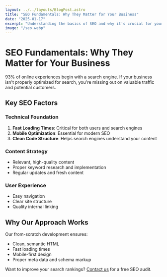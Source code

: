 ```yaml
---
layout: ../../layouts/BlogPost.astro
title: "SEO Fundamentals: Why They Matter for Your Business"
date: "2025-01-17"
excerpt: "Understanding the basics of SEO and why it's crucial for your business growth."
image: "/seo.webp"
---
```


# SEO Fundamentals: Why They Matter for Your Business

93% of online experiences begin with a search engine. If your business isn't properly optimized for search, you're missing out on valuable traffic and potential customers.

## Key SEO Factors

### Technical Foundation
1. **Fast Loading Times**: Critical for both users and search engines
2. **Mobile Optimization**: Essential for modern SEO
3. **Clean Code Structure**: Helps search engines understand your content

### Content Strategy
- Relevant, high-quality content
- Proper keyword research and implementation
- Regular updates and fresh content

### User Experience
- Easy navigation
- Clear site structure
- Quality internal linking

## Why Our Approach Works

Our from-scratch development ensures:
- Clean, semantic HTML
- Fast loading times
- Mobile-first design
- Proper meta data and schema markup

Want to improve your search rankings? [Contact us](/contact) for a free SEO audit.
